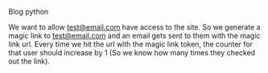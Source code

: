 Blog python

We want to allow test@email.com have access to the site.  So we generate a magic link to test@email.com and an email gets sent to them with the magic link url.  Every time we hit the url with the magic link token, the counter for that user should increase by 1 (So we know how many times they checked out the link).
